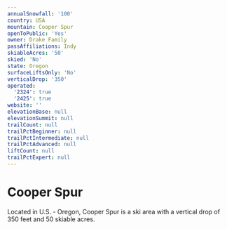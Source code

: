```yaml
---
annualSnowfall: '100'
country: USA
mountain: Cooper Spur
openToPublic: 'Yes'
owner: Drake Family
passAffiliations: Indy
skiableAcres: '50'
skied: 'No'
state: Oregon
surfaceLiftsOnly: 'No'
verticalDrop: '350'
operated:
  '2324': true
  '2425': true
website: ''
elevationBase: null
elevationSummit: null
trailCount: null
trailPctBeginner: null
trailPctIntermediate: null
trailPctAdvanced: null
liftCount: null
trailPctExpert: null
---
```



# Cooper Spur

Located in U.S. - Oregon, Cooper Spur is a ski area with a vertical drop of 350 feet and 50 skiable acres.
